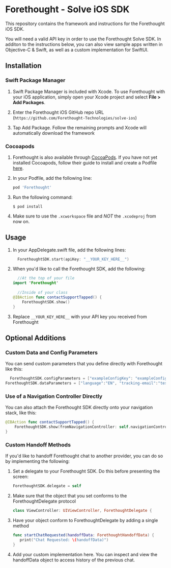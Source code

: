 # Forethought - Solve iOS SDK

This repository contains the framework and instructions for the Forethought iOS SDK.

You will need a valid API key in order to use the Forethought Solve SDK. In additon to the instructions below, you can also view sample apps written in Objective-C & Swift, as well as a custom implementation for SwiftUI.

## Installation

### Swift Package Manager

1. Swift Package Manager is included with Xcode. To use Forethought with your iOS application, simply open your Xcode project and select **File > Add Packages**.

1. Enter the Forethought iOS GitHub repo URL (`https://github.com/Forethought-Technologies/solve-ios`)

1. Tap Add Package. Follow the remaining prompts and Xcode will automatically download the framework

### Cocoapods

1. Forethought is also available through [CocoaPods](http://cocoapods.org). If you have not yet installed Cocoapods, follow their guide to install and create a Podfile [here](https://guides.cocoapods.org/using/getting-started.html).  

1. In your Podfile, add the following line:
   ```ruby
   pod 'Forethought'
   ```
1. Run the following command:
   ```
   $ pod install
   ```
1. Make sure to use the `.xcworkspace` file and *NOT* the `.xcodeproj` from now on.
   
## Usage

1. In your AppDelegate.swift file, add the following lines:
   ```swift
	 ForethoughtSDK.start(apiKey: "__YOUR_KEY_HERE__")
   ```
1. When you'd like to call the Forethought SDK, add the following:
   ```swift
	 //At the top of your file
   import 'Forethought'
	 
	 //Inside of your class
   @IBAction func contactSupportTapped() {
       ForethoughtSDK.show()
   }
   ```
1. Replace `__YOUR_KEY_HERE__` with your API key you received from Forethought


## Optional Additions

### Custom Data and Config Parameters

You can send custom parameters that you define directly with Forethought like this:
   ```swift
	 ForethoughtSDK.configParameters = ["exampleConfigKey": "exampleConfigValue"]
   ForethoughtSDK.dataParameters = ["language":"EN", "tracking-email":"test@ft.ai"]
   ```

### Use of a Navigation Controller Directly

You can also attach the Forethought SDK directly onto your navigation stack, like this:
   ```swift
   @IBAction func contactSupportTapped() {
       ForethoughtSDK.show(fromNavigationController: self.navigationController)
   }
   ```
 
### Custom Handoff Methods

If you'd like to handoff Forethought chat to another provider, you can do so by implementing the following:

1. Set a delegate to your Forethought SDK. Do this before presenting the screen:
   ```swift
   ForethoughtSDK.delegate = self
   ```
1. Make sure that the object that you set conforms to the ForethoughtDelegate protocol
   ```swift
   class ViewController: UIViewController, ForethoughtDelegate {
   ```
   
1. Have your object conform to ForethoughtDelegate by adding a single method
   ```swift
   func startChatRequested(handoffData: ForethoughtHandoffData) {
      print("Chat Requested: \(handoffData)")
   }
   ```
1. Add your custom implementation here. You can inspect and view the handoffData object to access history of the previous chat.
